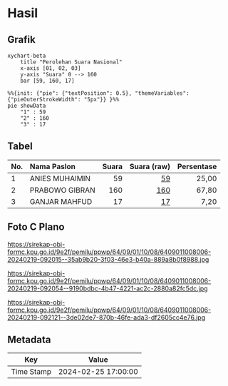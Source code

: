 # Hasil

## Grafik

```mermaid
xychart-beta
    title "Perolehan Suara Nasional"
    x-axis [01, 02, 03]
    y-axis "Suara" 0 --> 160
    bar [59, 160, 17]
```

```mermaid
%%{init: {"pie": {"textPosition": 0.5}, "themeVariables": {"pieOuterStrokeWidth": "5px"}} }%%
pie showData
    "1" : 59
    "2" : 160
    "3" : 17
```

## Tabel

| No. | Nama Paslon    | Suara | Suara (raw) | Persentase |
|:--- |:-------------- | -----:| -----------:| ----------:|
| 1   | ANIES MUHAIMIN | 59    | [59][p-1]   | 25,00      |
| 2   | PRABOWO GIBRAN | 160   | [160][p-2]  | 67,80      |
| 3   | GANJAR MAHFUD  | 17    | [17][p-3]   | 7,20       |


[p-1]: https://github.com/gigit-pemilu/pemilu-2024/blob/main/pilpres/hitung-suara/sub/64-kalimantan-timur/sub/09-penajam-paser-utara/sub/01-penajam/sub/1008-sungai-parit/sub/006-tps/sub/paslon-1.txt
[p-2]: https://github.com/gigit-pemilu/pemilu-2024/blob/main/pilpres/hitung-suara/sub/64-kalimantan-timur/sub/09-penajam-paser-utara/sub/01-penajam/sub/1008-sungai-parit/sub/006-tps/sub/paslon-2.txt
[p-3]: https://github.com/gigit-pemilu/pemilu-2024/blob/main/pilpres/hitung-suara/sub/64-kalimantan-timur/sub/09-penajam-paser-utara/sub/01-penajam/sub/1008-sungai-parit/sub/006-tps/sub/paslon-3.txt

## Foto C Plano

https://sirekap-obj-formc.kpu.go.id/9e2f/pemilu/ppwp/64/09/01/10/08/6409011008006-20240219-092015--35ab9b20-3f03-46e3-b40a-889a8b0f8988.jpg

https://sirekap-obj-formc.kpu.go.id/9e2f/pemilu/ppwp/64/09/01/10/08/6409011008006-20240219-092054--9190bdbc-4b47-4221-ac2c-2880a82fc5dc.jpg

https://sirekap-obj-formc.kpu.go.id/9e2f/pemilu/ppwp/64/09/01/10/08/6409011008006-20240219-092121--3de02de7-870b-46fe-ada3-df2605cc4e76.jpg


## Metadata

| Key        | Value               |
| ---------- | ------------------- |
| Time Stamp | 2024-02-25 17:00:00 |



